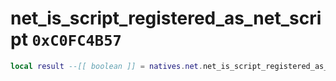 # net_is_script_registered_as_net_script `0xC0FC4B57`

```lua
local result --[[ boolean ]] = natives.net.net_is_script_registered_as_net_script()
```